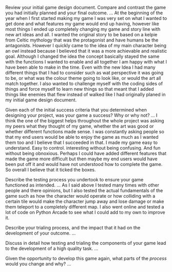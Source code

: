 Review your initial game design document. Compare and contrast the game you had initially planned and your final outcome. 
... 
At the beginning of the year when I first started making my game I was very set on what I wanted to get done and what features my game would end up having, however like most things I ended up completely changing my game and story line with new art ideas and all. I wanted the original story to be based on a kelpie from Celtic mythology that was the protagonist and have humans be the antagonists. However I quickly came to the idea of my main character being an owl instead because I believed that it was a more achievable and realistic goal. Although I changed the idea the concept basically stayed the same with the functions I wanted to enable and all together I am happy with what I have been able to make in the time.  Even with the new Idea I had many different things that I had to consider such as wat perspective it was going to be, or what was the colour theme going to look like, or would the art all match together. I also wanted to challenge myself with the coding sides of things and force myself to learn new things so that meant that I added things like enemies that flew instead of walked like I had originally planed in my initial game design document.

Given each of the initial success criteria that you determined when designing your project, was your game a success? Why or why not? 
...
I think the one of the biggest helps throughout the whole project was asking my peers what they thought of my game, whether the art was good or whether different functions made sense. I was constantly asking people so that my end users would be able to enjoy the game as much as I wanted them too and I believe that I succeeded in that. I made my game easy to understand. Easy to control. interesting without being confusing. And fun without being obnoxious. Perhaps I could have added different features that made the game more difficult but then maybe my end users would have been put off it and would have not understood how to complete the game. So overall I believe that it ticked the boxes.

Describe the testing process you undertook to ensure your game functioned as intended. 
...
As I said above I tested many times with other people and there opinions, but I also tested the actual fundamentals of the game such as how the character would operate or how colliding with a certain tile would make the character jump away and lose damage or make them teleport to a completely different map. I also went online and tested a lot of code on Python Arcade to see what I could add to my own to improve it.

Describe your trialing process, and the impact that it had on the development of your outcome. 
... 

Discuss in detail how testing and trialing the components of your game lead to the development of a high quality task. 
... 

Given the opportunity to develop this game again, what parts of the *process* would you change and why?
... 
